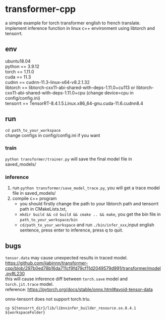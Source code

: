 # transformer-cpp

a simple example for torch transformer english to french translate.  
implement inference function in linux c++ environment using libtorch and tensorrt.  

## env

ubuntu18.04  
python == 3.9.12  
torch == 1.11.0  
cuda == 11.3  
cudnn == cudnn-11.3-linux-x64-v8.2.1.32  
libtorch == libtorch-cxx11-abi-shared-with-deps-1.11.0+cu113 or libtorch-cxx11-abi-shared-with-deps-1.11.0+cpu (change device=cpu in config/config.ini)  
tensorrt == TensorRT-8.4.1.5.Linux.x86_64-gnu.cuda-11.6.cudnn8.4  

## run

`cd path_to_your_workspace`  
change configs in config/config.ini if you want

### train

`python transformer/trainer.py` will save the final model file in saved_models/

### inference

1. run `python transformer/save_model_trace.py`, you will get a trace model file in saved_models/
2. compile c++ program
   - you should firstly change the path to your libtorch path and tensorrt path in CMakeLists.txt,  
   - `mkdir build && cd build && cmake .. && make`, you get the bin file in `path_to_your_workspace/bin`
   - `cd/path_to_your_workspace` and run `./bin/infer_xxx`,input english sentence, press enter to inference, press q to quit.


## bugs

`tensor.data` may cause unexpected results in traced model.  
https://github.com/jiabinnn/transformer-cpp/blob/297b0ed78b16da711cf9fd79cf11d2049579d991/transformer/model.py#L230  
this will cause inference diff between `torch.save` model and `torch.jit.trace` model.  
reference: https://pytorch.org/docs/stable/onnx.html#avoid-tensor-data  

onnx-tensorrt does not support torch.triu.  

`cp ${tensorrt_dir}/lib/libnvinfer_builder_resource.so.8.4.1 ${workspaceFolder}`
